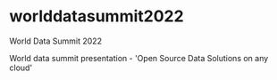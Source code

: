 # worlddatasummit2022
World Data Summit 2022

World data summit presentation - 'Open Source Data Solutions on any cloud'
